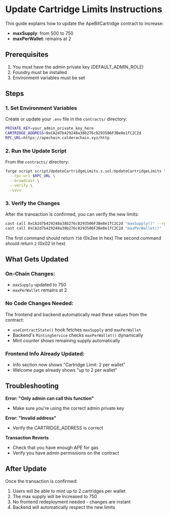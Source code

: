 # Update Cartridge Limits Instructions

This guide explains how to update the ApeBitCartridge contract to increase:
- **maxSupply**: from 500 to 750
- **maxPerWallet**: remains at 2

## Prerequisites

1. You must have the admin private key (DEFAULT_ADMIN_ROLE)
2. Foundry must be installed
3. Environment variables must be set

## Steps

### 1. Set Environment Variables

Create or update your `.env` file in the `contracts/` directory:

```bash
PRIVATE_KEY=your_admin_private_key_here
CARTRIDGE_ADDRESS=0xCA2d7b429248a38b276c8293506F3Be8e1fC2C2d
RPC_URL=https://apechain.calderachain.xyz/http
```

### 2. Run the Update Script

From the `contracts/` directory:

```bash
forge script script/UpdateCartridgeLimits.s.sol:UpdateCartridgeLimits \
  --rpc-url $RPC_URL \
  --broadcast \
  --verify \
  -vvvv
```

### 3. Verify the Changes

After the transaction is confirmed, you can verify the new limits:

```bash
cast call 0xCA2d7b429248a38b276c8293506F3Be8e1fC2C2d "maxSupply()" --rpc-url https://apechain.calderachain.xyz/http
cast call 0xCA2d7b429248a38b276c8293506F3Be8e1fC2C2d "maxPerWallet()" --rpc-url https://apechain.calderachain.xyz/http
```

The first command should return `750` (0x2ee in hex)
The second command should return `2` (0x02 in hex)

## What Gets Updated

### On-Chain Changes:
- `maxSupply` updated to 750
- `maxPerWallet` remains at 2

### No Code Changes Needed:
The frontend and backend automatically read these values from the contract:
- `useContractState()` hook fetches `maxSupply` and `maxPerWallet`
- Backend's `MintingService` checks `maxPerWallet()` dynamically
- Mint counter shows remaining supply automatically

### Frontend Info Already Updated:
- Info section now shows "Cartridge Limit: 2 per wallet"
- Welcome page already shows "up to 2 per wallet"

## Troubleshooting

**Error: "Only admin can call this function"**
- Make sure you're using the correct admin private key

**Error: "Invalid address"**
- Verify the CARTRIDGE_ADDRESS is correct

**Transaction Reverts**
- Check that you have enough APE for gas
- Verify you have admin permissions on the contract

## After Update

Once the transaction is confirmed:
1. Users will be able to mint up to 2 cartridges per wallet
2. The max supply will be increased to 750
3. No frontend redeployment needed - changes are instant
4. Backend will automatically respect the new limits

